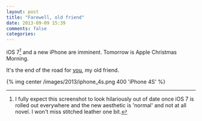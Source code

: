 ```yaml
---
layout: post
title: "Farewell, old friend"
date: 2013-09-09 15:39
comments: false
categories:
---
```

iOS 7[^1] and a new iPhone are imminent. <!--more--> Tomorrow is Apple Christmas Morning.

It's the end of the road for [you][4s], my old friend.

{% img center /images/2013/iphone_4s.png 400 'iPhone 4S' %}

[^1]: I fully expect this screenshot to look hilariously out of date once iOS 7 is rolled out everywhere and the new aesthetic is 'normal' and not at all novel. I won't miss stitched leather one bit.

[4s]: http://en.wikipedia.org/wiki/Iphone_4s
